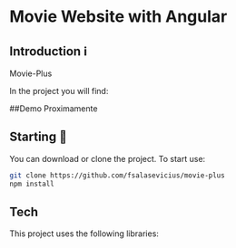 # Movie Website with Angular
## Introduction ℹ️

Movie-Plus


In the project you will find:



##Demo
Proximamente
 
## Starting 🚀

You can download or clone the project. To start use:

```sh
git clone https://github.com/fsalasevicius/movie-plus
npm install
```

## Tech

This project uses the following libraries:



